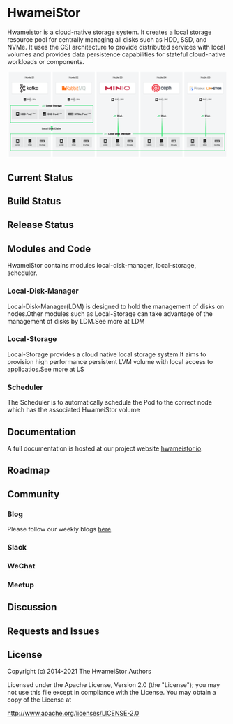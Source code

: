 # HwameiStor

Hwameistor is a cloud-native storage system. It creates a local storage resource pool for centrally managing all disks such as HDD, SSD, and NVMe. It uses the CSI architecture to provide distributed services with local volumes and provides data persistence capabilities for stateful cloud-native workloads or components.

![System architecture](docs/img/architecture.png)

## Current Status

## Build Status

## Release Status

## Modules and Code

HwameiStor contains modules local-disk-manager, local-storage, scheduler.

### Local-Disk-Manager
Local-Disk-Manager(LDM) is designed to hold the management of disks on nodes.Other modules such as Local-Storage can take advantage of the management of disks by LDM.See more at LDM

### Local-Storage
Local-Storage provides a cloud native local storage system.It aims to provision high performance persistent LVM volume with local access to applicatios.See more at LS

### Scheduler
The Scheduler is to automatically schedule the Pod to the correct node which has the associated HwameiStor volume

## Documentation

A full documentation is hosted at our project website [hwameistor.io](https://hwameistor.io/docs/intro).

## Roadmap

## Community
### Blog

Please follow our weekly blogs [here](https://hwameistor.io/blog).
### Slack
### WeChat
### Meetup

## Discussion

## Requests and Issues

## License

Copyright (c) 2014-2021 The HwameiStor Authors

Licensed under the Apache License, Version 2.0 (the "License"); you may not use this file except in compliance with the License. You may obtain a copy of the License at

http://www.apache.org/licenses/LICENSE-2.0


